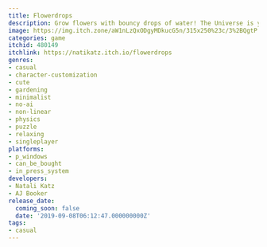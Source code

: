 ```yaml
---
title: Flowerdrops
description: Grow flowers with bouncy drops of water! The Universe is your garden.
image: https://img.itch.zone/aW1nLzQxODgyMDkucG5n/315x250%23c/3%2BQgtP.png
categories: game
itchid: 480149
itchlink: https://natikatz.itch.io/flowerdrops
genres:
- casual
- character-customization
- cute
- gardening
- minimalist
- no-ai
- non-linear
- physics
- puzzle
- relaxing
- singleplayer
platforms:
- p_windows
- can_be_bought
- in_press_system
developers:
- Natali Katz
- AJ Booker
release_date:
  coming_soon: false
  date: '2019-09-08T06:12:47.000000000Z'
tags:
- casual
---
```

